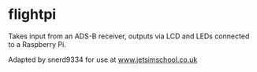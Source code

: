 # flightpi
Takes input from an ADS-B receiver, outputs via LCD and LEDs connected to a Raspberry Pi.

Adapted by snerd9334 for use at www.jetsimschool.co.uk 
